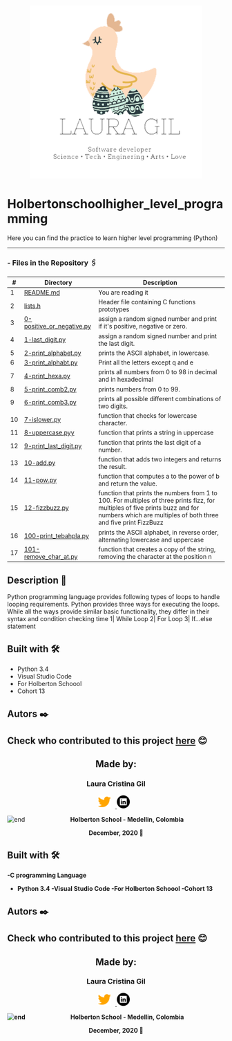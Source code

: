 <p align="center">
  <img src="https://github.com/lacrisy21/README-stuff/blob/main/Logomy.png" width="400"/>
 <br>
 </p>
</p>

# Holbertonschoolhigher_level_programming

Here you can find the practice to learn higher level programming (Python)

---
### - Files in the Repository 🖇️

#|Directory|Description
---|---|---
1|[README.md](./README.md)| You are reading it
2|[lists.h](./lists.h)| Header file containing C functions prototypes
3|[0-positive_or_negative.py](./0-positive_or_negative.py)|assign a random signed number and print if it's positive, negative or zero.
4|[1-last_digit.py](./1-last_digit.py)| assign a random signed number and print the last digit.
5|[2-print_alphabet.py](./2-print_alphabet.py)| prints the ASCII alphabet, in lowercase.
6|[3-print_alphabt.py](./3-print_alphabt.py)| Print all the letters except q and e
7|[4-print_hexa.py](./4-print_hexa.py)| prints all numbers from 0 to 98 in decimal and in hexadecimal
8|[5-print_comb2.py](./5-print_comb2.py)|prints numbers from 0 to 99.
9|[6-print_comb3.py](./6-print_comb3.py)|prints all possible different combinations of two digits.
10|[7-islower.py](./7-islower.py)|function that checks for lowercase character.
11|[8-uppercase.pyy](./8-uppercase.py)|function that prints a string in uppercase
12|[9-print_last_digit.py](./9-print_last_digit.py)|function that prints the last digit of a number.
13|[10-add.py](./10-add.py)|function that adds two integers and returns the result.
14|[11-pow.py](./11-pow.py)|function that computes a to the power of b and return the value.
15|[12-fizzbuzz.py](./12-fizzbuzz.py)|function that prints the numbers from 1 to 100. For multiples of three prints fizz, for multiples of five prints buzz and for numbers which are multiples of both three and five print FizzBuzz
16|[100-print_tebahpla.py](./100-print_tebahpla.py)|prints the ASCII alphabet, in reverse order, alternating lowercase and uppercase
17|[101-remove_char_at.py](./101-remove_char_at.py)|function that creates a copy of the string, removing the character at the position n

## Description 🚀

Python programming language provides following types of loops to handle looping requirements. Python provides three ways for executing the loops. While all the ways provide similar basic functionality, they differ in their syntax and condition checking time
1| While Loop
2| For Loop
3| If...else statement

## Built with 🛠️
- Python 3.4
- Visual Studio Code
- For Holberton Schoool
- Cohort 13

## Autors ✒️

Check who contributed to this project [here](https://github.com/your/project/contributors)
😊
---
<p align="center">
  <h2 align="center">Made by:</h2>
    <h3 align="center">Laura Cristina Gil</h3>
      <p align="center">
        <a href="https://twitter.com/Laa_Titina" target="_blank">
            <img alt="twitter_page" src="https://github.com/lacrisy21/README-stuff/blob/main/twitter.png" style="float: center; margin-right: 10px" height="30" width="30">
        </a>
        <a href="https://www.linkedin.com/in/lcristinagil/" target="_blank">
            <img alt="linkedin_page" src="https://github.com/lacrisy21/README-stuff/blob/main/LinkedIn.png" style="float: center; margin-right: 10px" height="30"  width="30">
        </a>
      </p>
</p>

<p align="center">
   <img src="https://www.holbertonschool.com/holberton-logo.png"
     alt="end"
     style="float: left; margin-right: 10px;">
</p>
<p align="center">
<b>Holberton School - Medellin, Colombia<b><br>
</p>
<p align="center">
<b>December, 2020 🎄<b>
</p>

## Built with 🛠️
-C programming Language
- Python 3.4
-Visual Studio Code
-For Holberton Schoool
-Cohort 13

## Autors ✒️

Check who contributed to this project [here](https://github.com/your/project/contributors)
😊
---
<p align="center">
  <h2 align="center">Made by:</h2>
    <h3 align="center">Laura Cristina Gil</h3>
      <p align="center">
        <a href="https://twitter.com/Laa_Titina" target="_blank">
            <img alt="twitter_page" src="https://github.com/lacrisy21/README-stuff/blob/main/twitter.png" style="float: center; margin-right: 10px" height="30" width="30">
        </a>
        <a href="https://www.linkedin.com/in/lcristinagil/" target="_blank">
            <img alt="linkedin_page" src="https://github.com/lacrisy21/README-stuff/blob/main/LinkedIn.png" style="float: center; margin-right: 10px" height="30"  width="30">
        </a>
      </p>
</p>

<p align="center">
   <img src="https://www.holbertonschool.com/holberton-logo.png"
     alt="end"
     style="float: left; margin-right: 10px;">
</p>
<p align="center">
<b>Holberton School - Medellin, Colombia<b><br>
</p>
<p align="center">
<b>December, 2020 🎄<b>
</p>